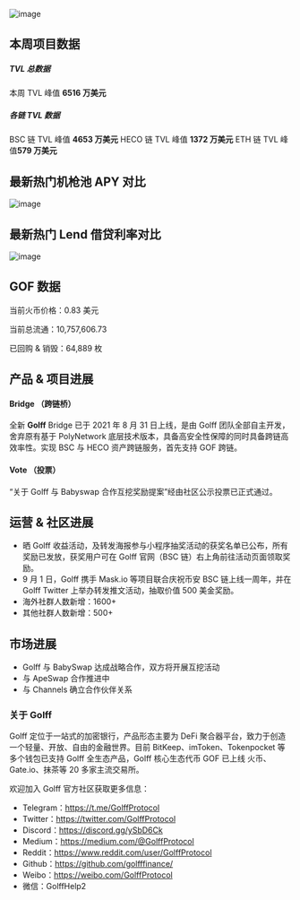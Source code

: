 ![image](http://docs.golff.com/blog/page/16.jpg)



## 本周项目数据

##### **TVL 总数据**

本周 TVL 峰值 **6516 万美元**

##### **各链 TVL 数据**

BSC 链 TVL 峰值 **4653 万美元**
HECO 链 TVL 峰值 **1372 万美元**
ETH 链 TVL 峰值**579 万美元**

## 最新热门机枪池 APY 对比

![image](http://docs.golff.com/blog/page/17.png)

## 最新热门 Lend 借贷利率对比

![image](http://docs.golff.com/blog/page/18.png)

## GOF 数据

当前火币价格：0.83 美元

当前总流通：10,757,606.73

已回购 & 销毁：64,889 枚

## 产品 & 项目进展

#### Bridge （跨链桥）

全新 **Golff** Bridge 已于 2021 年 8 月 31 日上线，是由 Golff 团队全部自主开发，舍弃原有基于 PolyNetwork 底层技术版本，具备高安全性保障的同时具备跨链高效率性。实现 BSC 与 HECO 资产跨链服务，首先支持 GOF 跨链。

#### Vote （投票）

“关于 Golff 与 Babyswap 合作互挖奖励提案”经由社区公示投票已正式通过。

## 运营 & 社区进展

- 晒 Golff 收益活动，及转发海报参与小程序抽奖活动的获奖名单已公布，所有奖励已发放，获奖用户可在 Golff 官网（BSC 链）右上角前往活动页面领取奖励。
- 9 月 1 日，Golff 携手 Mask.io 等项目联合庆祝币安 BSC 链上线一周年，并在 Golff Twitter 上举办转发推文活动，抽取价值 500 美金奖励。
- 海外社群人数新增：1600+
- 其他社群人数新增：500+

## 市场进展

- Golff 与 BabySwap 达成战略合作，双方将开展互挖活动
- 与 ApeSwap 合作推进中
- 与 Channels 确立合作伙伴关系

### 关于 Golff

Golff 定位于一站式的加密银行，产品形态主要为 DeFi 聚合器平台，致力于创造一个轻量、开放、自由的金融世界。目前 BitKeep、imToken、Tokenpocket 等多个钱包已支持 Golff 全生态产品，Golff 核心生态代币 GOF 已上线 火币、Gate.io、抹茶等 20 多家主流交易所。

欢迎加入 Golff 官方社区获取更多信息：

- Telegram：https://t.me/GolffProtocol
- Twitter：https://twitter.com/GolffProtocol
- Discord：https://discord.gg/ySbD6Ck
- Medium：https://medium.com/@GolffProtocol
- Reddit：https://www.reddit.com/user/GolffProtocol
- Github：https://github.com/golfffinance/
- Weibo：https://weibo.com/GolffProtocol
- 微信：GolffHelp2

